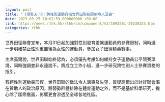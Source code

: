 ```yaml
---
layout: post
title: "《環看天下》：跨性別運動員指世界田聯新限制令人沮喪"
date: 2023-03-25 10:02:59.000000000 +08:00
link: https://news.rthk.hk/rthk/ch/component/k2/1693561-20230325.htm
categories: rthk
---
```


世界田徑聯會宣布，本月31日起加強對性別發育差異運動員的參賽限制，同時進一步明確禁止性別重置後為女性的運動員，參加女子田徑精英賽事。

主席高爾說，世界田聯始終認為，必須優先考慮如何維持女子運動員公平競賽環境，同時強調並非永遠說不，將成立工作小組，進一步研究跨性別人士參賽資格的指引。

有跨性別運動員形容，世界田聯的做法令人沮喪及失望，質疑高爾出於討好聯會潛在贊助人的政治原因，將弱勢群體排除在體育運動之外，而不是基於科學研究，擔心除了國際層面，影響更會滲透至全球各地社區。
